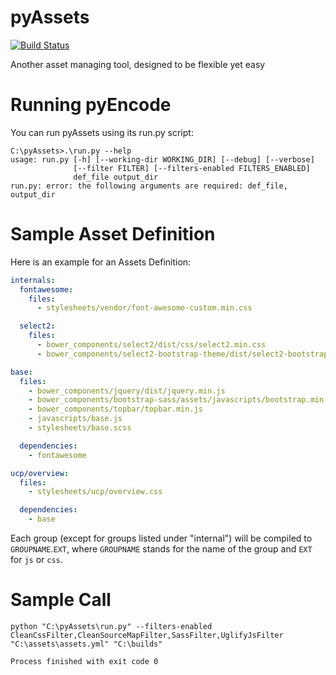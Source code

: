 # pyAssets
[![Build Status](https://travis-ci.org/dhardtke/pyAssets.svg?branch=master)](https://travis-ci.org/dhardtke/pyAssets)

Another asset managing tool, designed to be flexible yet easy

Running pyEncode
=========
You can run pyAssets using its run.py script:
```
C:\pyAssets>.\run.py --help
usage: run.py [-h] [--working-dir WORKING_DIR] [--debug] [--verbose]
              [--filter FILTER] [--filters-enabled FILTERS_ENABLED]
              def_file output_dir
run.py: error: the following arguments are required: def_file, output_dir
```

Sample Asset Definition
=========
Here is an example for an Assets Definition:
```yaml
internals:
  fontawesome:
    files:
      - stylesheets/vendor/font-awesome-custom.min.css

  select2:
    files:
      - bower_components/select2/dist/css/select2.min.css
      - bower_components/select2-bootstrap-theme/dist/select2-bootstrap.min.css

base:
  files:
    - bower_components/jquery/dist/jquery.min.js
    - bower_components/bootstrap-sass/assets/javascripts/bootstrap.min.js
    - bower_components/topbar/topbar.min.js
    - javascripts/base.js
    - stylesheets/base.scss

  dependencies:
    - fontawesome

ucp/overview:
  files:
    - stylesheets/ucp/overview.css

  dependencies:
    - base
```

Each group (except for groups listed under "internal") will be compiled to `GROUPNAME`.`EXT`, where `GROUPNAME` stands for the name of the
group and `EXT` for `js` or `css`.

Sample Call
=========
```
python "C:\pyAssets\run.py" --filters-enabled CleanCssFilter,CleanSourceMapFilter,SassFilter,UglifyJsFilter "C:\assets\assets.yml" "C:\builds"

Process finished with exit code 0
```